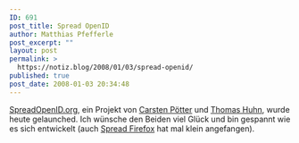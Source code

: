 ```yaml
---
ID: 691
post_title: Spread OpenID
author: Matthias Pfefferle
post_excerpt: ""
layout: post
permalink: >
  https://notiz.blog/2008/01/03/spread-openid/
published: true
post_date: 2008-01-03 20:34:48
---
```

<!-- wp:paragraph -->
<p><a href="http://spreadopenid.org/">SpreadOpenID.org</a>, ein Projekt von <a href="http://www.notsorelevant.com/2008-01-03/spread-openid-launched-today/">Carsten Pötter</a> und <a href="http://lifestrea.ms/user/thomas.huhn">Thomas Huhn</a>, wurde heute gelaunched. Ich wünsche den Beiden viel Glück und bin gespannt wie es sich entwickelt (auch <a href="http://www.spreadfirefox.com/">Spread Firefox</a> hat mal klein angefangen).</p>
<!-- /wp:paragraph -->